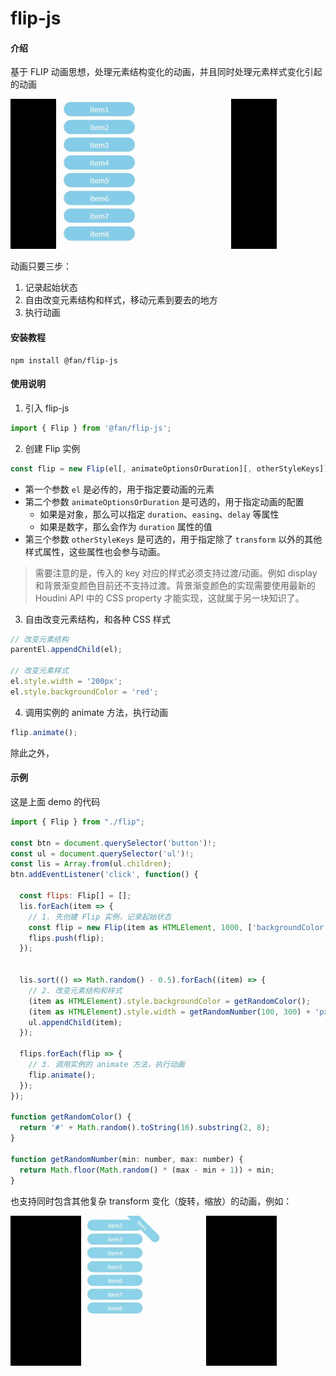 # flip-js

#### 介绍
基于 FLIP 动画思想，处理元素结构变化的动画，并且同时处理元素样式变化引起的动画

![demo](./demo.gif)

动画只要三步：
1. 记录起始状态
2. 自由改变元素结构和样式，移动元素到要去的地方
3. 执行动画

#### 安装教程

```
npm install @fan/flip-js
```

#### 使用说明

1.  引入 flip-js

```js
import { Flip } from '@fan/flip-js';
```

2.  创建 Flip 实例

```js
const flip = new Flip(el[, animateOptionsOrDuration][, otherStyleKeys]);
```

  - 第一个参数 `el` 是必传的，用于指定要动画的元素
  - 第二个参数 `animateOptionsOrDuration` 是可选的，用于指定动画的配置
    - 如果是对象，那么可以指定 `duration`、`easing`、`delay` 等属性
    - 如果是数字，那么会作为 `duration` 属性的值
  - 第三个参数 `otherStyleKeys` 是可选的，用于指定除了 `transform` 以外的其他样式属性，这些属性也会参与动画。

  > 需要注意的是，传入的 key 对应的样式必须支持过渡/动画。例如 display 和背景渐变颜色目前还不支持过渡。背景渐变颜色的实现需要使用最新的 Houdini API 中的 CSS property 才能实现，这就属于另一块知识了。

3.  自由改变元素结构，和各种 CSS 样式

```js
// 改变元素结构
parentEl.appendChild(el);

// 改变元素样式
el.style.width = '200px';
el.style.backgroundColor = 'red';
```

4.  调用实例的 animate 方法，执行动画

```js
flip.animate();
```

除此之外，

#### 示例

这是上面 demo 的代码

```js
import { Flip } from "./flip";

const btn = document.querySelector('button')!;
const ul = document.querySelector('ul')!;
const lis = Array.from(ul.children);
btn.addEventListener('click', function() {

  const flips: Flip[] = [];
  lis.forEach(item => {
    // 1. 先创建 Flip 实例，记录起始状态
    const flip = new Flip(item as HTMLElement, 1000, ['backgroundColor', 'width']);
    flips.push(flip);
  });


  lis.sort(() => Math.random() - 0.5).forEach((item) => {
    // 2. 改变元素结构和样式
    (item as HTMLElement).style.backgroundColor = getRandomColor();
    (item as HTMLElement).style.width = getRandomNumber(100, 300) + 'px';
    ul.appendChild(item);
  });

  flips.forEach(flip => {
    // 3. 调用实例的 animate 方法，执行动画
    flip.animate();
  });
});

function getRandomColor() {
  return '#' + Math.random().toString(16).substring(2, 8);
}

function getRandomNumber(min: number, max: number) {
  return Math.floor(Math.random() * (max - min + 1)) + min;
}
```

也支持同时包含其他复杂 transform 变化（旋转，缩放）的动画，例如：

![demo2](./demo2.gif)
